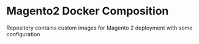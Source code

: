 # Magento2 Docker Composition
Repository contains custom images for Magento 2 deployment
with some configuration
